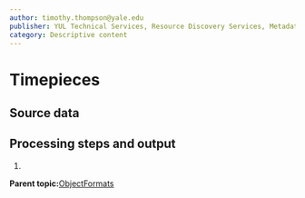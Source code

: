 ```yaml
---
author: timothy.thompson@yale.edu
publisher: YUL Technical Services, Resource Discovery Services, Metadata Services Unit
category: Descriptive content
---
```


# Timepieces

## Source data

## Processing steps and output

1.  
**Parent topic:**[ObjectFormats](../../concepts/supertypes/objectformats.md)

